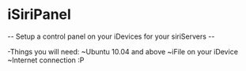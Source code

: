 iSiriPanel
==========

-- Setup a control panel on your iDevices for your siriServers --

-Things you will need: 
  ~Ubuntu 10.04 and above
  ~iFile on your iDevice
  ~Internet connection :P
  
